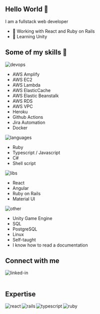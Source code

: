 ## Hello World 👋
I am a fullstack web developer 
- 🔭 Working with React and Ruby on Rails
- 🌱 Learning Unity

## Some of my skills 👋
<img alt="devops" src="https://img.shields.io/badge/-DEVOPS-blue" />

- AWS Amplify
- AWS EC2
- AWS Lambda
- AWS ElasticCache
- AWS Elastic Beanstalk
- AWS RDS
- AWS VPC
- Heroku
- Github Actions
- Jira Automation
- Docker

<img alt="languages" src="https://img.shields.io/badge/-CODE%20LANGUAGES-green" />

- Ruby
- Typescript / Javascript
- C#
- Shell script

<img alt="libs" src="https://img.shields.io/badge/-FRAMEWORKS%20AND%20LIBS-important" />

- React
- Angular
- Ruby on Rails
- Material UI

<img alt="other" src="https://img.shields.io/badge/-OTHER-blueviolet" />

- Unity Game Engine
- SQL
- PostgreSQL
- Linux
- Self-taught
- I know how to read a documentation

## Connect with me

[<img align="left" alt="linked-in" src="https://img.shields.io/badge/linkedin-%230077B5.svg?&style=for-the-badge&logo=linkedin&logoColor=white" />](https://www.linkedin.com/in/nicolas-alexandre/)

<br>
<br>

## Expertise

<img align="left" alt="react" src="https://img.shields.io/badge/react%20-%2320232a.svg?&style=for-the-badge&logo=react&logoColor=%2361DAFB" />
<img align="left" alt="rails" src="https://img.shields.io/badge/rails-%23CC0000.svg?style=for-the-badge&logo=ruby-on-rails&logoColor=white" />
<img align="left" alt="typescript" src="https://img.shields.io/badge/typescript-%23007ACC.svg?style=for-the-badge&logo=typescript&logoColor=white" />
<img align="left" alt="ruby" src="https://img.shields.io/badge/ruby-%23CC342D.svg?style=for-the-badge&logo=ruby&logoColor=white" />
<br>
<br>
